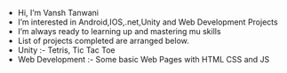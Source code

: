 - Hi, I’m Vansh Tanwani
- I’m interested in Android,IOS,.net,Unity and Web Development Projects
- I’m always ready to learning up and mastering mu skills
- List of projects completed are arranged below.
- Unity :- Tetris, Tic Tac Toe
- Web Development :- Some basic Web Pages with HTML CSS and JS
